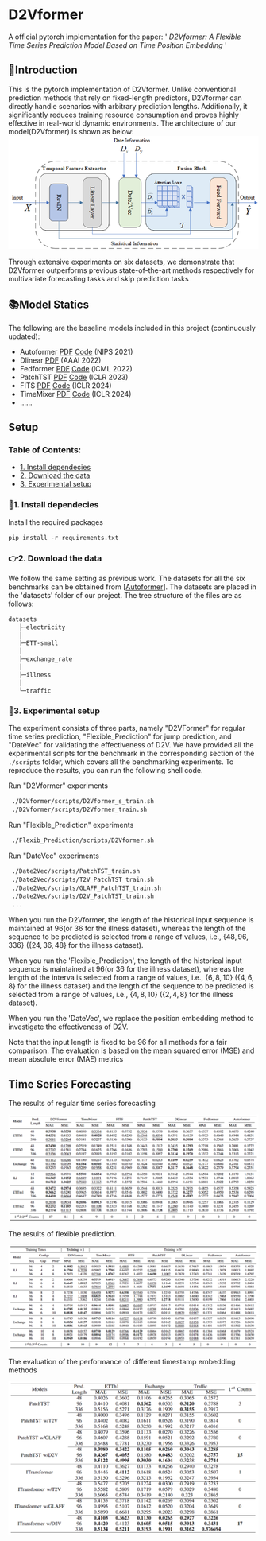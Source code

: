 # D2Vformer 

A official pytorch implementation for the paper: ' *D2Vformer: A Flexible Time Series Prediction Model Based on Time Position Embedding* ' 

## 🎯Introduction

This is the pytorch implementation of D2Vformer. 
Unlike conventional prediction methods that rely on fixed-length predictors, D2Vformer can directly handle scenarios with arbitrary prediction lengths.
Additionally, it significantly reduces training resource consumption and proves highly effective in real-world dynamic environments.
The architecture of our model(D2Vformer) is shown as below:
![D2Vformer](./imgs/D2Vformer.png)

Through extensive experiments on six datasets, we demonstrate that D2Vformer outperforms previous state-of-the-art methods respectively for  multivariate forecasting tasks and skip prediction tasks

## 📚Model Statics 
The following are the baseline models included in this project (continuously updated):

- Autoformer [PDF](http://proceedings.neurips.cc/paper/2021/file/bcc0d400288793e8bdcd7c19a8ac0c2b-Paper.pdf) [Code](https://github.com/thuml/autoformer)  (NlPS 2021)
- Dlinear [PDF](https://arxiv.org/abs/2205.13504)  (AAAl 2022)
- Fedformer [PDF](https://arxiv.org/pdf/2201.12740v3.pdf) [Code](https://github.com/MAZiqing/FEDformer)  (lCML 2022)
- PatchTST [PDF](https://arxiv.org/pdf/2211.14730v2.pdf) [Code](https://github.com/yuqinie98/patchtst)  (ICLR 2023)
- FITS [PDF](https://arxiv.org/pdf/2307.03756) [Code](https://github.com/VEWOXIC/FITS) (ICLR 2024)
- TimeMixer [PDF](https://arxiv.org/pdf/2405.14616) [Code](https://github.com/kwuking/TimeMixer) (ICLR 2024)
- ......

## Setup

### Table of Contents:

- <a href='#Install dependecies'>1. Install dependecies </a>
- <a href='#Download the data'>2. Download the data</a>
- <a href='#Experimental setup'>3. Experimental setup</a>


### 📝1. Install dependecies
Install the required packages
```
pip install -r requirements.txt
```


<span id='Download the data'/>

### 👉2. Download the data
We follow the same setting as previous work. The datasets for all the six benchmarks can be obtained from [[Autoformer](https://github.com/thuml/Autoformer)]. The datasets are placed in the 'datasets' folder of our project. The tree structure of the files are as follows:

```
datasets
   ├─electricity
   │
   ├─ETT-small
   │
   ├─exchange_rate
   │
   ├─illness
   │
   └─traffic
```

<span id='Experimental setup'/>

### 🚀3. Experimental setup
The experiment consists of three parts, namely "D2VFormer" for regular time series prediction, "Flexible_Prediction" for jump prediction, and "DateVec" for validating the effectiveness of D2V. We have provided all the experimental scripts for the benchmark in the corresponding section of the `./scripts` folder, which covers all the benchmarking experiments. To reproduce the results, you can run the following shell code.

Run "D2Vformer" experiments
```bash
 ./D2Vformer/scripts/D2Vformer_s_train.sh
 ./D2Vformer/scripts/D2Vformer_train.sh
```

Run "Flexible_Prediction" experiments
```bash
 ./Flexib_Prediction/scripts/D2Vformer.sh
```

Run "DateVec" experiments
```bash
 ./Date2Vec/scripts/PatchTST_train.sh
 ./Date2Vec/scripts/T2V_PatchTST_train.sh
 ./Date2Vec/scripts/GLAFF_PatchTST_train.sh
 ./Date2Vec/scripts/D2V_PatchTST_train.sh
 ...
```

When you run the D2Vformer, the length of the historical input sequence is maintained at $96$(or $36$ for the illness dataset), whereas the length of the sequence to be predicted is selected from a range of values, i.e., $\{48, 96, 336\}$ ($\{24, 36, 48\}$ for the illness dataset). 

When you run the 'Flexible_Prediction', the length of the historical input sequence is maintained at $96$(or $36$ for the illness dataset), whereas the length of the interva is selected from a range of values, i.e., $\{6, 8, 10\}$ ($\{4, 6, 8\}$ for the illness dataset) and the length of the sequence to be predicted is selected from a range of values, i.e., $\{4, 8, 10\}$ ($\{2, 4, 8\}$ for the illness dataset). 

When you run the 'DateVec', we replace the position embedding method to investigate the effectiveness of D2V.

Note that the input length is fixed to be 96 for all methods for a fair comparison. The evaluation is based on the mean squared error (MSE) and mean absolute error (MAE) metrics

## Time Series Forecasting
The results of regular time series forecasting

![D2Vformer](./imgs/D2Vformer_results.png)

The results of flexible prediction.

![D2Vformer](./imgs/Flexible_prediction_results.png)

The evaluation of the performance of different timestamp embedding methods

![D2Vformer](./imgs/DateVec_results.png)
